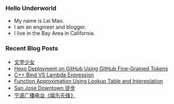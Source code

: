### Hello Underworld

- My name is Lei Mao.
- I am an engineer and blogger.
- I live in the Bay Area in California.


### Recent Blog Posts

<!-- BLOG-POST-LIST:START -->
- [文学少女](https://leimao.github.io/essay/%E7%94%B7%E5%AD%90%E9%AB%98%E4%B8%AD%E7%94%9F%E7%9A%84%E6%97%A5%E5%B8%B8-%E6%96%87%E5%AD%A6%E5%B0%91%E5%A5%B3/)
- [Hexo Deployment on GitHub Using GitHub Fine-Grained Tokens](https://leimao.github.io/blog/Hexo-Deployment-GitHub-Fine-Grained-Tokens/)
- [C++ Bind VS Lambda Expression](https://leimao.github.io/blog/CPP-Bind-VS-Lambda-Expression/)
- [Function Approximation Using Lookup Table and Interpolation](https://leimao.github.io/blog/Function-Approximation-Lookup-Table-Interpolation/)
- [San Jose Downtown 徒步](https://leimao.github.io/life/San-Jose-Downtown/)
- [宁波广播电台《娱乐先锋》](https://leimao.github.io/essay/%E5%AE%81%E6%B3%A2%E5%B9%BF%E6%92%AD%E7%94%B5%E5%8F%B0%E5%A8%B1%E4%B9%90%E5%85%88%E9%94%8B/)
<!-- BLOG-POST-LIST:END -->
